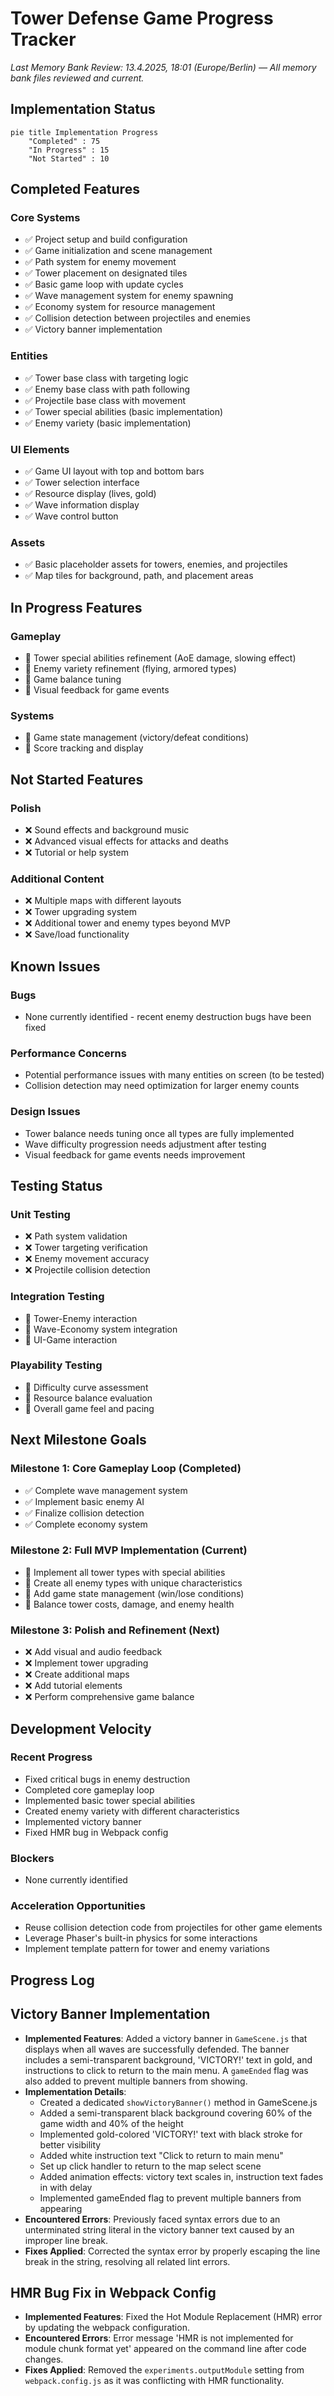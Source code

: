 # Tower Defense Game Progress Tracker

_Last Memory Bank Review: 13.4.2025, 18:01 (Europe/Berlin) — All memory bank files reviewed and current._

## Implementation Status

```mermaid
pie title Implementation Progress
    "Completed" : 75
    "In Progress" : 15
    "Not Started" : 10
```

## Completed Features

### Core Systems
- ✅ Project setup and build configuration
- ✅ Game initialization and scene management
- ✅ Path system for enemy movement
- ✅ Tower placement on designated tiles
- ✅ Basic game loop with update cycles
- ✅ Wave management system for enemy spawning
- ✅ Economy system for resource management
- ✅ Collision detection between projectiles and enemies
- ✅ Victory banner implementation

### Entities
- ✅ Tower base class with targeting logic
- ✅ Enemy base class with path following
- ✅ Projectile base class with movement
- ✅ Tower special abilities (basic implementation)
- ✅ Enemy variety (basic implementation)

### UI Elements
- ✅ Game UI layout with top and bottom bars
- ✅ Tower selection interface
- ✅ Resource display (lives, gold)
- ✅ Wave information display
- ✅ Wave control button

### Assets
- ✅ Basic placeholder assets for towers, enemies, and projectiles
- ✅ Map tiles for background, path, and placement areas

## In Progress Features

### Gameplay
- 🔄 Tower special abilities refinement (AoE damage, slowing effect)
- 🔄 Enemy variety refinement (flying, armored types)
- 🔄 Game balance tuning
- 🔄 Visual feedback for game events

### Systems
- 🔄 Game state management (victory/defeat conditions)
- 🔄 Score tracking and display

## Not Started Features

### Polish
- ❌ Sound effects and background music
- ❌ Advanced visual effects for attacks and deaths
- ❌ Tutorial or help system

### Additional Content
- ❌ Multiple maps with different layouts
- ❌ Tower upgrading system
- ❌ Additional tower and enemy types beyond MVP
- ❌ Save/load functionality

## Known Issues

### Bugs
- None currently identified - recent enemy destruction bugs have been fixed

### Performance Concerns
- Potential performance issues with many entities on screen (to be tested)
- Collision detection may need optimization for larger enemy counts

### Design Issues
- Tower balance needs tuning once all types are fully implemented
- Wave difficulty progression needs adjustment after testing
- Visual feedback for game events needs improvement

## Testing Status

### Unit Testing
- ❌ Path system validation
- ❌ Tower targeting verification
- ❌ Enemy movement accuracy
- ❌ Projectile collision detection

### Integration Testing
- 🔄 Tower-Enemy interaction
- 🔄 Wave-Economy system integration
- 🔄 UI-Game interaction

### Playability Testing
- 🔄 Difficulty curve assessment
- 🔄 Resource balance evaluation
- 🔄 Overall game feel and pacing

## Next Milestone Goals

### Milestone 1: Core Gameplay Loop (Completed)
- ✅ Complete wave management system
- ✅ Implement basic enemy AI
- ✅ Finalize collision detection
- ✅ Complete economy system

### Milestone 2: Full MVP Implementation (Current)
- 🔄 Implement all tower types with special abilities
- 🔄 Create all enemy types with unique characteristics
- 🔄 Add game state management (win/lose conditions)
- 🔄 Balance tower costs, damage, and enemy health

### Milestone 3: Polish and Refinement (Next)
- ❌ Add visual and audio feedback
- ❌ Implement tower upgrading
- ❌ Create additional maps
- ❌ Add tutorial elements
- ❌ Perform comprehensive game balance

## Development Velocity

### Recent Progress
- Fixed critical bugs in enemy destruction
- Completed core gameplay loop
- Implemented basic tower special abilities
- Created enemy variety with different characteristics
- Implemented victory banner
- Fixed HMR bug in Webpack config

### Blockers
- None currently identified

### Acceleration Opportunities
- Reuse collision detection code from projectiles for other game elements
- Leverage Phaser's built-in physics for some interactions
- Implement template pattern for tower and enemy variations

## Progress Log

## Victory Banner Implementation

- **Implemented Features**: Added a victory banner in `GameScene.js` that displays when all waves are successfully defended. The banner includes a semi-transparent background, 'VICTORY!' text in gold, and instructions to click to return to the main menu. A `gameEnded` flag was also added to prevent multiple banners from showing.
- **Implementation Details**: 
  - Created a dedicated `showVictoryBanner()` method in GameScene.js
  - Added a semi-transparent black background covering 60% of the game width and 40% of the height
  - Implemented gold-colored 'VICTORY!' text with black stroke for better visibility
  - Added white instruction text "Click to return to main menu"
  - Set up click handler to return to the map select scene
  - Added animation effects: victory text scales in, instruction text fades in with delay
  - Implemented gameEnded flag to prevent multiple banners from appearing
- **Encountered Errors**: Previously faced syntax errors due to an unterminated string literal in the victory banner text caused by an improper line break.
- **Fixes Applied**: Corrected the syntax error by properly escaping the line break in the string, resolving all related lint errors.

## HMR Bug Fix in Webpack Config

- **Implemented Features**: Fixed the Hot Module Replacement (HMR) error by updating the webpack configuration.
- **Encountered Errors**: Error message 'HMR is not implemented for module chunk format yet' appeared on the command line after code changes.
- **Fixes Applied**: Removed the `experiments.outputModule` setting from `webpack.config.js` as it was conflicting with HMR functionality.
